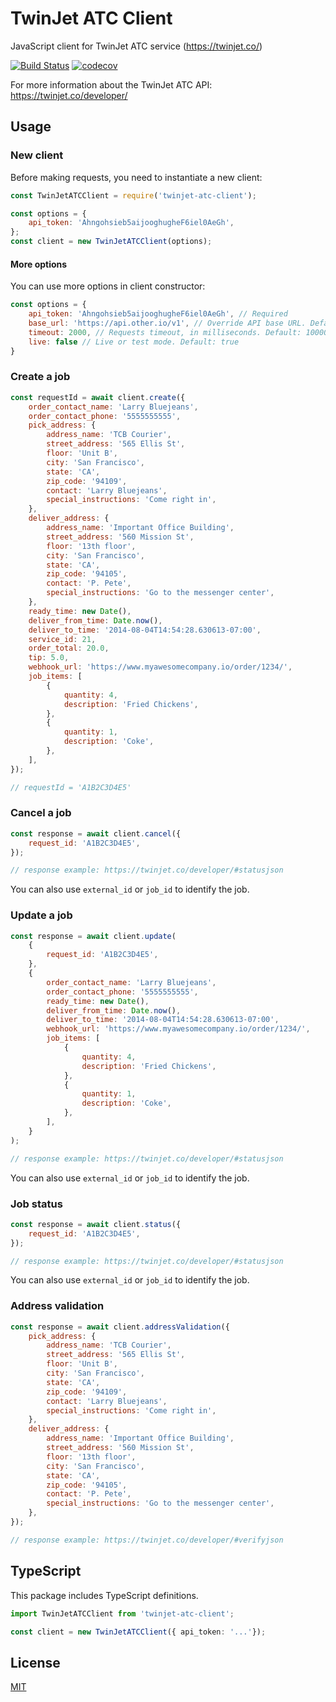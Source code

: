# TwinJet ATC Client

JavaScript client for TwinJet ATC service (https://twinjet.co/)

[![Build Status](https://travis-ci.org/EdouardDem/twinjet-atc-client.svg?branch=master)](https://travis-ci.org/EdouardDem/twinjet-atc-client) [![codecov](https://codecov.io/gh/EdouardDem/twinjet-atc-client/branch/master/graph/badge.svg)](https://codecov.io/gh/EdouardDem/twinjet-atc-client)

For more information about the TwinJet ATC API: https://twinjet.co/developer/

## Usage

### New client

Before making requests, you need to instantiate a new client:

```javascript
const TwinJetATCClient = require('twinjet-atc-client');

const options = {
    api_token: 'Ahngohsieb5aijooghugheF6iel0AeGh',
};
const client = new TwinJetATCClient(options);
```

#### More options

You can use more options in client constructor:

```javascript
const options = {
    api_token: 'Ahngohsieb5aijooghugheF6iel0AeGh', // Required
    base_url: 'https://api.other.io/v1', // Override API base URL. Default: 'https://www.twinjet.co/api/v1'
    timeout: 2000, // Requests timeout, in milliseconds. Default: 10000
    live: false // Live or test mode. Default: true
}
```

### Create a job

```javascript
const requestId = await client.create({
    order_contact_name: 'Larry Bluejeans',
    order_contact_phone: '5555555555',
    pick_address: {
        address_name: 'TCB Courier',
        street_address: '565 Ellis St',
        floor: 'Unit B',
        city: 'San Francisco',
        state: 'CA',
        zip_code: '94109',
        contact: 'Larry Bluejeans',
        special_instructions: 'Come right in',
    },
    deliver_address: {
        address_name: 'Important Office Building',
        street_address: '560 Mission St',
        floor: '13th floor',
        city: 'San Francisco',
        state: 'CA',
        zip_code: '94105',
        contact: 'P. Pete',
        special_instructions: 'Go to the messenger center',
    },
    ready_time: new Date(),
    deliver_from_time: Date.now(),
    deliver_to_time: '2014-08-04T14:54:28.630613-07:00',
    service_id: 21,
    order_total: 20.0,
    tip: 5.0,
    webhook_url: 'https://www.myawesomecompany.io/order/1234/',
    job_items: [
        {
            quantity: 4,
            description: 'Fried Chickens',
        },
        {
            quantity: 1,
            description: 'Coke',
        },
    ],
});

// requestId = 'A1B2C3D4E5'
```

### Cancel a job

````javascript
const response = await client.cancel({
    request_id: 'A1B2C3D4E5',
});

// response example: https://twinjet.co/developer/#statusjson
````

You can also use `external_id` or `job_id` to identify the job.

### Update a job

````javascript
const response = await client.update(
    {
        request_id: 'A1B2C3D4E5',
    },
    {
        order_contact_name: 'Larry Bluejeans',
        order_contact_phone: '5555555555',
        ready_time: new Date(),
        deliver_from_time: Date.now(),
        deliver_to_time: '2014-08-04T14:54:28.630613-07:00',
        webhook_url: 'https://www.myawesomecompany.io/order/1234/',
        job_items: [
            {
                quantity: 4,
                description: 'Fried Chickens',
            },
            {
                quantity: 1,
                description: 'Coke',
            },
        ],
    }
);

// response example: https://twinjet.co/developer/#statusjson
````

You can also use `external_id` or `job_id` to identify the job.

### Job status

````javascript
const response = await client.status({
    request_id: 'A1B2C3D4E5',
});

// response example: https://twinjet.co/developer/#statusjson
````

You can also use `external_id` or `job_id` to identify the job.

### Address validation

````javascript
const response = await client.addressValidation({
    pick_address: {
        address_name: 'TCB Courier',
        street_address: '565 Ellis St',
        floor: 'Unit B',
        city: 'San Francisco',
        state: 'CA',
        zip_code: '94109',
        contact: 'Larry Bluejeans',
        special_instructions: 'Come right in',
    },
    deliver_address: {
        address_name: 'Important Office Building',
        street_address: '560 Mission St',
        floor: '13th floor',
        city: 'San Francisco',
        state: 'CA',
        zip_code: '94105',
        contact: 'P. Pete',
        special_instructions: 'Go to the messenger center',
    },
});

// response example: https://twinjet.co/developer/#verifyjson
````

## TypeScript

This package includes TypeScript definitions.

```typescript
import TwinJetATCClient from 'twinjet-atc-client';

const client = new TwinJetATCClient({ api_token: '...'});
```

## License

[MIT](https://github.com/EdouardDem/twinjet-atc-client/blob/master/LICENSE)

